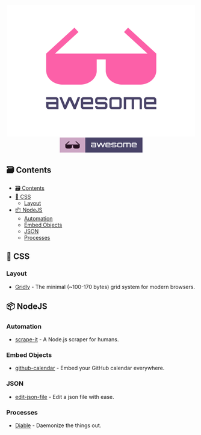 <div align="center">
	<div>
		<img width="500" src=".readme/logo.png" alt="Awesome">
	</div>
	<a href="https://github.com/topics/awesome">
		<img src=".readme/badge-flat.svg" alt="Awesome">
	</a>
  <br>
</div>

## :card_file_box: Contents

- [:card_file_box: Contents](#cardfilebox-contents)
- [:lipstick: CSS](#lipstick-css)
  - [Layout](#layout)
- [:package: NodeJS](#package-nodejs)
  - [Automation](#automation)
  - [Embed Objects](#embed-objects)
  - [JSON](#json)
  - [Processes](#processes)

## :lipstick: CSS

### Layout

- [Gridly](https://github.com/IonicaBizau/gridly) - The minimal (~100-170 bytes) grid system for modern browsers.
  
## :package: NodeJS

### Automation

- [scrape-it](https://github.com/IonicaBizau/scrape-it) - A Node.js scraper for humans.


### Embed Objects

- [github-calendar](https://github.com/IonicaBizau/github-calendar) - Embed your GitHub calendar everywhere.

### JSON

- [edit-json-file](https://github.com/IonicaBizau/edit-json-file) - Edit a json file with ease.

### Processes

- [Diable](https://github.com/IonicaBizau/diable) - Daemonize the things out.